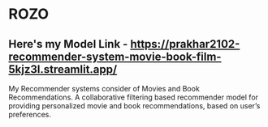 # ROZO
## Here's my Model Link - https://prakhar2102-recommender-system-movie-book-film-5kjz3l.streamlit.app/ 
My Recommender systems consider of Movies and Book Recommendations.
A collaborative filtering based recommender model for providing personalized movie and book recommendations, based on user’s preferences.
